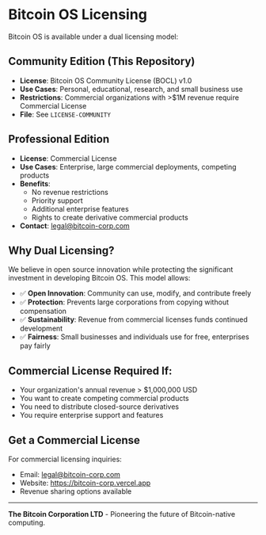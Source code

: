 # Bitcoin OS Licensing

Bitcoin OS is available under a dual licensing model:

## Community Edition (This Repository)
- **License**: Bitcoin OS Community License (BOCL) v1.0
- **Use Cases**: Personal, educational, research, and small business use
- **Restrictions**: Commercial organizations with >$1M revenue require Commercial License
- **File**: See `LICENSE-COMMUNITY`

## Professional Edition
- **License**: Commercial License
- **Use Cases**: Enterprise, large commercial deployments, competing products
- **Benefits**: 
  - No revenue restrictions
  - Priority support
  - Additional enterprise features
  - Rights to create derivative commercial products
- **Contact**: legal@bitcoin-corp.com

## Why Dual Licensing?

We believe in open source innovation while protecting the significant investment in developing Bitcoin OS. This model allows:

- ✅ **Open Innovation**: Community can use, modify, and contribute freely
- ✅ **Protection**: Prevents large corporations from copying without compensation
- ✅ **Sustainability**: Revenue from commercial licenses funds continued development
- ✅ **Fairness**: Small businesses and individuals use for free, enterprises pay fairly

## Commercial License Required If:

- Your organization's annual revenue > $1,000,000 USD
- You want to create competing commercial products
- You need to distribute closed-source derivatives
- You require enterprise support and features

## Get a Commercial License

For commercial licensing inquiries:
- Email: legal@bitcoin-corp.com
- Website: https://bitcoin-corp.vercel.app
- Revenue sharing options available

---

**The Bitcoin Corporation LTD** - Pioneering the future of Bitcoin-native computing.